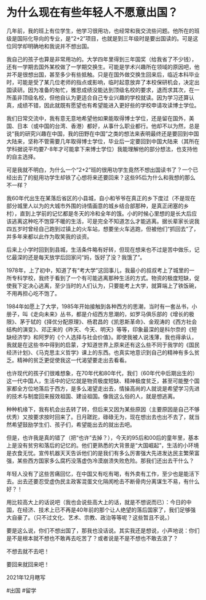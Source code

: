 # 为什么现在有些年轻人不愿意出国？

几年前，我的班上有位学生，他学习很用功，也经常和我交流些问题。他所在的班级是国际化导向的专业，是“2+2”项目，也就是到三年级时是要出国读的。可是这位同学却明确地和我说并不想出国。

我自己的孩子也算是非常用功的。大学四年里得到三年国奖（给我省了不少钱），还有一学期去国外某校做了一学期交换生。可能是学术兴趣所在领域的原因吧，他并不是很想出国，甚至多少有些抵触。只是在国外做交换生回来后，临近本科毕业时，可能是受了某几位老师的指点或影响，临时起意放弃了本校保研机会，决定出国读研。因为准备的匆忙，雅思成绩没能达到顶级名校的要求，退而求其次，在一所虽非顶级名校，但他自认为更适合自己专业兴趣的学校就读。因为学习还算认真，成绩不错，因此就既有愿望也有希望能进入更好些的学校申请攻读博士学位。

我们日常交流中，我有意无意地希望他如果能取得博士学位，还是留在国外，美国、日本（或中国的台湾、香港）都好，从事什么职业都行。他却不以为然，总是说“我的研究兴趣在中国，我的田野在中国”之类的想法来表明最终还是要回到中国大陆来，坚称不管需要几年取得博士学位，毕业后一定要回到中国大陆来（其所在学科据说平均要7-8年才可能拿下来博士学位）我能理解他的部分想法，也支持他的自主选择。

可是我就不明白，为什么一个“2+2”班的很用功学生竟然不想出国读书了？一个已经出去了的挺用功学生却铁了心想将来还要回来？这些95后为什么和我想的那么不一样？

我60年代出生在某落后省区的小县城，自小和爷爷在真正的乡下度过（不是现在部分城里人以为的大城市外围的诗情画意的城乡结合部那种，是真正闭塞的乡村），直到上学前的记忆都是冬天的冷和全年的饿。小的时候心里想的是长大后应该逃离这种吃不饱穿不暖的生活，可是完全不知道怎么才能逃离。据长辈家长说我四五岁时曾经自己跑到过镇上的火车站，想要坐火车逃跑，但被他们“抓回去”了，并多年来都以此作为取笑我的谈资。

后来上小学时回到到县城，生活条件略有好转，但现在想来也不过是苦中做乐，记忆最深的还是每天放学后回家问“妈，饭好了没？我饿了”。

1978年，上了初中，知道了有“考大学”这回事儿，我最小的叔叔考上了城里的一所专科学校，我终于看到了一个有可能逃离那种生活的方式。物资的极度短缺，促使我下定决心逃离，至少当时的人们认为，只要能考上大学，就算端上了铁饭碗，不用再担心吃不饱了。

1984年如愿上了大学，1985年开始接触到各种西方的思潮，当时有一套丛书，小册子，叫《走向未来》丛书，都是介绍西方思潮的，如罗马俱乐部的《增长的极限》、茅于轼的《择优分配原理》、杨君昌的《凯恩斯革命》、金观涛的《西方社会结构的演变》、邓正来的《昨天、今天、明天》等等，印象最深的是科尔奈的《短缺经济学》和阿罗的《个人选择与社会价值》。即使我被人说浅薄，我也得承认，我就是在这些书中得到的启蒙，才知道世界上原来还有这么些不同于我学的《国民经济计划》、《马克思主义哲学》课上的东西。也真实地意识到自己的精神有多么贫乏。精神的贫乏更促使我这一代渴望要走出去看看。

也许现代的孩子们很难想象，在70年代和80年代，我们（60年代中后期出生的）这一代中国人，生活中的记忆就是物资极度短缺、精神极度贫乏，甚至可能整个国家都全方位地落后于西方，是多么渴望走出去，情操高尚的人就说是希望学习先进的技术与制度回来报效祖国、建设祖国。像我这么俗的人，就是想逃离。

种种机缘下，我有机会出去转了转，但后来又因为某些原因（主要原因是自己不够优秀）又按要求按时回来了。日月蹉跎，碌碌无为，现在想出去也出不去了，就当然希望鼓励学生们、孩子们，希望能出去的就出去吧。

但是，也许我是真的错了（把“也许”去掉？），今天的95后和00后的童年里，基本上是没有贫穷和落后的记忆的。他们更熟悉的大背景是“大国崛起”，生活的小环境是衣食无忧。宣传机器天天告诉他们的是我们有多么厉害强大先进发达民主繁荣富强，某些西方国家多么腐朽没落虚伪冷漠崩溃失败危险。那我们还出去干什么？

年轻人没有了这些苦痛回忆，在中国又有吃有喝，有外卖有工作，至少也是能活下去。出去还要忍受虚伪民主政客混蛋文化隔阂枪击不断骨肉分离谋生不易，有什么好？！

用比较高大上的话说吧（我也会说些高大上的话，就是不想说而已）：今日的中国，在经济、技术上已不再是40年前的那个让人绝望的落后国家了，我们足够强大自豪了。（只不过文化、艺术、宗教、政治等等呢？这些暂且不说。）

要是这么说，你们不想出国了，那我也没话说。其实我还是想说，小声地说：你们是不是根本就不想也不敢再去吃苦了？或者说是不是不想也不敢去浪了？

不想去就不去吧！

要回来就回来吧！

2021年12月瞎写


#出国  #留学

